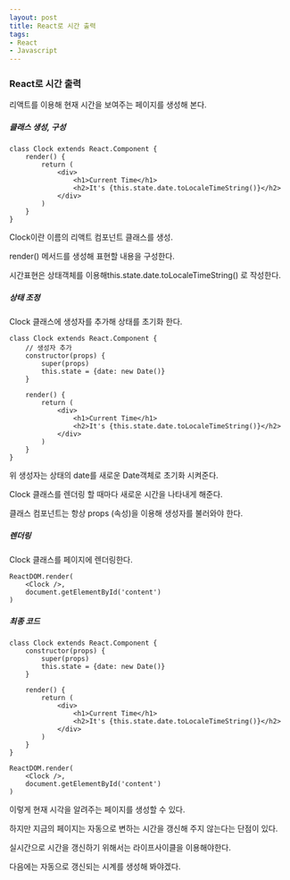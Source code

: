 ```yaml
---
layout: post
title: React로 시간 출력
tags:
- React
- Javascript
---
```


### React로 시간 출력

리액트를 이용해 현재 시간을 보여주는 페이지를 생성해 본다.



##### 클래스 생성, 구성

```
class Clock extends React.Component {
    render() {
        return (
            <div>
                <h1>Current Time</h1>
                <h2>It's {this.state.date.toLocaleTimeString()}</h2>
            </div>
        )
    }
}
```

Clock이란 이름의 리액트 컴포넌트 클래스를 생성.

render() 메서드를 생성해 표현할 내용을 구성한다.

시간표현은 상태객체를 이용해this.state.date.toLocaleTimeString() 로 작성한다.



##### 상태 조정

Clock 클래스에 생성자를 추가해 상태를 초기화 한다.

```
class Clock extends React.Component {
	// 생성자 추가
    constructor(props) {
        super(props)
        this.state = {date: new Date()}
    }

    render() {
        return (
            <div>
                <h1>Current Time</h1>
                <h2>It's {this.state.date.toLocaleTimeString()}</h2>
            </div>
        )
    }
}
```

위 생성자는 상태의 date를 새로운 Date객체로 초기화 시켜준다.

Clock 클래스를 렌더링 할 때마다 새로운 시간을 나타내게 해준다.

클래스 컴포넌트는 항상 props (속성)을 이용해 생성자를 불러와야 한다.



##### 렌더링

Clock 클래스를 페이지에 렌더링한다.

```
ReactDOM.render(
	<Clock />,
	document.getElementById('content')
)
```



##### 최종 코드

```
class Clock extends React.Component {
    constructor(props) {
        super(props)
        this.state = {date: new Date()}
    }

    render() {
        return (
            <div>
                <h1>Current Time</h1>
                <h2>It's {this.state.date.toLocaleTimeString()}</h2>
            </div>
        )
    }
}

ReactDOM.render(
    <Clock />,
    document.getElementById('content')
)
```



이렇게 현재 시각을 알려주는 페이지를 생성할 수 있다.

하지만 지금의 페이지는 자동으로 변하는 시간을 갱신해 주지 않는다는 단점이 있다.

실시간으로 시간을 갱신하기 위해서는 라이프사이클을 이용해야한다. 

다음에는 자동으로 갱신되는 시계를 생성해 봐야겠다.

